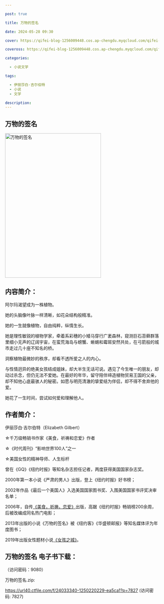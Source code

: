 ```yaml
---

post: true

title: 万物的签名

date: 2024-05-28 09:30

cover: https://qifei-blog-1256009448.cos.ap-chengdu.myqcloud.com/qifei-blog/660016fa9f345e8d0322b4ef.jpg

coveross: https://qifei-blog-1256009448.cos.ap-chengdu.myqcloud.com/qifei-blog/660016fa9f345e8d0322b4ef.jpg

categories:

  - 小说文学

tags:

  - 伊丽莎白·吉尔伯特
  - 小说
  - 文学

description:
---
```


## 万物的签名
<img alt="万物的签名 " class="aligncenter loaded" data-was-processed="true" decoding="async" fetchpriority="high" height="471" src="https://qifei-blog-1256009448.cos.ap-chengdu.myqcloud.com/qifei-blog/660016fa9f345e8d0322b4ef.jpg" style="cursor: zoom-in;" width="314"/>

## 内容简介：

阿尔玛渴望成为一株植物。

她的头脑像叶脉一样清晰，如花朵结构般精准。

她的一生就像植物，自由纯粹，纵情生长。

她是理性敏锐的植物学家，牵着系彩穗的小矮马穿行广袤森林，窥测巨石苔藓群落里细小无声的辽阔宇宙，在蛮荒海岛与螃蟹、蜥蜴和霉斑安然共处，在弓箭般的城市走过几十座不知名的桥。

洞察植物最微妙的秩序，却看不透所爱之人的内心。

与性情迥异的绝美女孩结成姐妹，却大半生无话可说。遇见了今生唯一的朋友，却动过杀念，但仍无法不爱她。在最好的年华，留守陪伴缔造植物贸易王国的父亲，却不知他心底最骇人的秘密。如愿与明亮清澈的挚爱结为伴侣，却不得不舍弃他的爱。

她花了一生时间，尝试如何爱和理解他人。

## 作者简介：

伊丽莎白·吉尔伯特（Elizabeth Gilbert）

☆千万级畅销书作家《美食，祈祷和恋爱》作者

☆《时代周刊》“影响世界100人”之一

☆美国女性的精神导师、人生标杆

曾在《GQ》《纽约时报》等知名杂志担任记者，两度获得美国国家杂志奖。

2000年第一本小说《严肃的男人》出版，登上《纽约时报》好书榜；

2002年作品《最后一个美国人》入选美国国家图书奖、入围美国国家书评奖决审名单；

2006年，自传<a href="https://www.huibooks.com/4347.html">《美食，祈祷，恋爱》</a>出版，高踞《纽约时报》畅销榜200余周，后被改编成同名热门电影；

2013年出版的小说《万物的签名》被《纽约客》《华盛顿邮报》等知名媒体评为年度图书；

2019年出版女性题材小说<a href="https://www.huibooks.com/4086.html">《女孩之城》</a>。

## 万物的签名 电子书下载：

 （访问密码：9080）

万物的签名.zip: 

https://url40.ctfile.com/f/24033340-1250220229-ea5ca1?p=7827 (访问密码: 7827)

